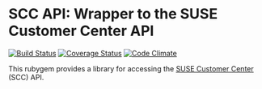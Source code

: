 SCC API: Wrapper to the SUSE Customer Center API
================================================

[![Build Status](https://travis-ci.org/yast/rubygem-scc_api.png?branch=master)](https://travis-ci.org/yast/rubygem-scc_api)
[![Coverage Status](https://coveralls.io/repos/yast/rubygem-scc_api/badge.png)](https://coveralls.io/r/yast/rubygem-scc_api)
[![Code Climate](https://codeclimate.com/github/yast/rubygem-scc_api.png)](https://codeclimate.com/github/yast/rubygem-scc_api)

This rubygem provides a library for accessing the [SUSE Customer Center](https://scc.suse.com) (SCC) API.

